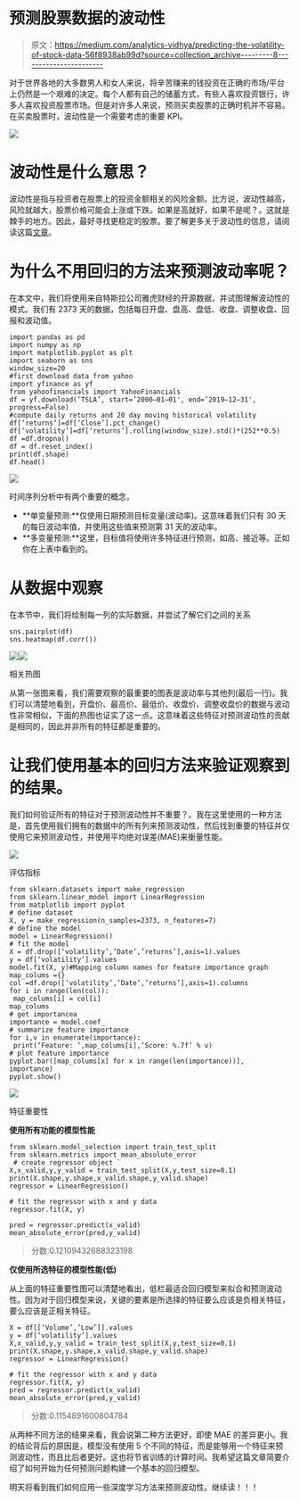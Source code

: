 # 预测股票数据的波动性

> 原文：<https://medium.com/analytics-vidhya/predicting-the-volatility-of-stock-data-56f8938ab99d?source=collection_archive---------8----------------------->

对于世界各地的大多数男人和女人来说，将辛苦赚来的钱投资在正确的市场/平台上仍然是一个艰难的决定。每个人都有自己的储蓄方式，有些人喜欢投资银行，许多人喜欢投资股票市场。但是对许多人来说，预测买卖股票的正确时机并不容易。在买卖股票时，波动性是一个需要考虑的重要 KPI。

![](img/1f61923ab1ffbd40c04a34c6a6f5704c.png)

# **波动性是什么意思？**

波动性是指与投资者在股票上的投资金额相关的风险金额。比方说，波动性越高，风险就越大，股票价格可能会上涨或下跌。如果是高就好，如果不是呢？。这就是棘手的地方。因此，最好寻找更稳定的股票。要了解更多关于波动性的信息，请阅读这篇[文章](https://www.investopedia.com/terms/v/volatility.asp)。

# 为什么不用回归的方法来预测波动率呢？

在本文中，我们将使用来自特斯拉公司雅虎财经的开源数据，并试图理解波动性的模式。我们有 2373 天的数据，包括每日开盘、盘高、盘低、收盘、调整收盘、回报和波动值。

```
import pandas as pd
import numpy as np
import matplotlib.pyplot as plt
import seaborn as sns
window_size=20
#first download data from yahoo
import yfinance as yf
from yahoofinancials import YahooFinancials
df = yf.download(‘TSLA’, start=’2000–01–01', end=’2019–12–31', progress=False)
#compute daily returns and 20 day moving historical volatility
df[‘returns’]=df[‘Close’].pct_change()
df[‘volatility’]=df[‘returns’].rolling(window_size).std()*(252**0.5)
df =df.dropna()
df = df.reset_index()
print(df.shape)
df.head()
```

![](img/6c41e652664b530f12ce92054d19e3ad.png)

时间序列分析中有两个重要的概念，

*   **单变量预测:**仅使用日期预测目标变量(波动率)。这意味着我们只有 30 天的每日波动率值，并使用这些值来预测第 31 天的波动率。
*   **多变量预测:**这里，目标值将使用许多特征进行预测，如高、接近等。正如你在上表中看到的。

# **从数据中观察**

在本节中，我们将绘制每一列的实际数据，并尝试了解它们之间的关系

```
sns.pairplot(df)
sns.heatmap(df.corr())
```

![](img/8b656168d6f617aa547518db24eda82a.png)![](img/b4c8fe8c9f233036de443010ceb30a04.png)

相关热图

从第一张图来看，我们需要观察的最重要的图表是波动率与其他列(最后一行)。我们可以清楚地看到，开盘价、最高价、最低价、收盘价、调整收盘价的数据与波动性非常相似，下面的热图也证实了这一点。这意味着这些特征对预测波动性的贡献是相同的，因此并非所有的特征都是重要的。

# **让我们使用基本的回归方法来验证观察到的结果。**

我们如何验证所有的特征对于预测波动性并不重要？。我在这里使用的一种方法是，首先使用我们拥有的数据中的所有列来预测波动性，然后找到重要的特征并仅使用它来预测波动性，并使用平均绝对误差(MAE)来衡量性能。

![](img/058dc5cada7462f1c09ca5e39ebaeaa8.png)

评估指标

```
from sklearn.datasets import make_regression
from sklearn.linear_model import LinearRegression
from matplotlib import pyplot
# define dataset
X, y = make_regression(n_samples=2373, n_features=7)
# define the model
model = LinearRegression()
# fit the model
X = df.drop([‘volatility’,’Date’,’returns’],axis=1).values
y = df[‘volatility’].values
model.fit(X, y)#Mapping column names for feature importance graph
map_colums ={}
col =df.drop([‘volatility’,’Date’,’returns’],axis=1).columns
for i in range(len(col)):
 map_colums[i] = col[i]
map_colums
# get importancea
importance = model.coef_
# summarize feature importance
for i,v in enumerate(importance):
 print(‘Feature: ‘,map_colums[i],’Score: %.7f’ % v)
# plot feature importance
pyplot.bar([map_colums[x] for x in range(len(importance))], importance)
pyplot.show()
```

![](img/d553e5d35568ec520a3d09f4a283b503.png)

特征重要性

**使用所有功能的模型性能**

```
from sklearn.model_selection import train_test_split
from sklearn.metrics import mean_absolute_error 
 # create regressor object `
X,x_valid,y,y_valid = train_test_split(X,y,test_size=0.1)
print(X.shape,y.shape,x_valid.shape,y_valid.shape)
regressor = LinearRegression() 

# fit the regressor with x and y data 
regressor.fit(X, y)

pred = regressor.predict(x_valid)
mean_absolute_error(pred,y_valid)
```

> 分数:0.12109432688323198

**仅使用所选特征的模型性能(低)**

从上面的特征重要性图可以清楚地看出，低栏最适合回归模型来拟合和预测波动性。因为对于回归模型来说，关键的要素是所选择的特征要么应该是负相关特征，要么应该是正相关特征。

```
X = df[[‘Volume’,’Low’]].values
y = df[‘volatility’].values
X,x_valid,y,y_valid = train_test_split(X,y,test_size=0.1)
print(X.shape,y.shape,x_valid.shape,y_valid.shape)
regressor = LinearRegression()

# fit the regressor with x and y data 
regressor.fit(X, y) 
pred = regressor.predict(x_valid)
mean_absolute_error(pred,y_valid)
```

> 分数:0.1154891600804784

从两种不同方法的结果来看，我会说第二种方法更好，即使 MAE 的差异更小。我的结论背后的原因是，模型没有使用 5 个不同的特征，而是能够用一个特征来预测波动性，而且比后者更好。这也将节省训练的计算时间。我希望这篇文章简要介绍了如何开始为任何预测问题构建一个基本的回归模型。

明天将看到我们如何应用一些深度学习方法来预测波动性。继续读！！！